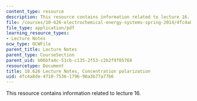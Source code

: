 ```yaml
---
content_type: resource
description: This resource contains information related to lecture 16.
file: /courses/10-626-electrochemical-energy-systems-spring-2014/4fc4a8de47107536179698a3b77a77b6_MIT10_626S14_S11lec16.pdf
file_type: application/pdf
learning_resource_types:
- Lecture Notes
ocw_type: OCWFile
parent_title: Lecture Notes
parent_type: CourseSection
parent_uid: b06bfa4c-51cb-c135-2f53-c2b2f9f05768
resourcetype: Document
title: 10.626 Lecture Notes, Concentration polarization
uid: 4fc4a8de-4710-7536-1796-98a3b77a77b6
---
```

This resource contains information related to lecture 16.

